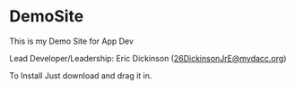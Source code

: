 # DemoSite
This is my Demo Site for App Dev

Lead Developer/Leadership: Eric Dickinson (26DickinsonJrE@mydacc.org)

To Install Just download and drag it in.
